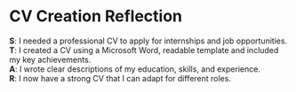 # CV Creation Reflection

**S**: I needed a professional CV to apply for internships and job opportunities.  
**T**: I created a CV using a Microsoft Word, readable template and included my key achievements.  
**A**: I wrote clear descriptions of my education, skills, and experience.  
**R**: I now have a strong CV that I can adapt for different roles.
